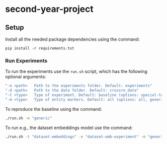 # second-year-project

## Setup
Install all the needed package dependencies using the command:
```
pip install -r requirements.txt
```

### Run Experiments
To run the experiments use the `run.sh` script, which has the following optional arguments:

```bash
"-e <path>   Path to the experiments folder. Default: experiments"
"-d <path>   Path to the data folder. Default: crossre_data"
"-t <type>   Type of experiment. Default: baseline (options: special-token, dataset-embeddings, baseline)"
"-m <type>   Type of entity markers. Default: all (options: all, generic, none)"
```

To reproduce the baseline using the command:
```bash
./run.sh -m "generic"
```

To run e.g., the dataset embeddings model use the command:

```bash
./run.sh -t "dataset-embeddings" -e "dataset-emb-experiment" -m "generic"
```
